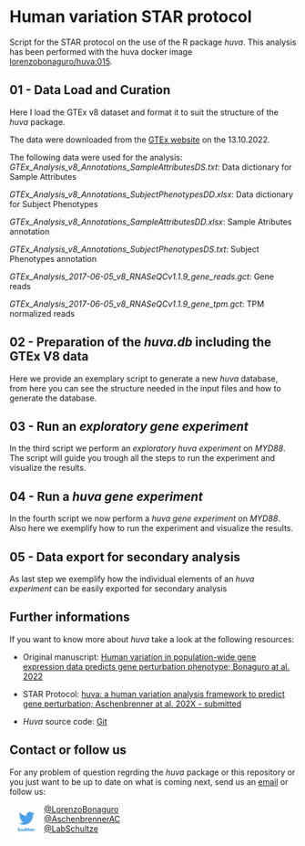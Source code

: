 # Human variation STAR protocol

Script for the STAR protocol on the use of the R package *huva*. This analysis has been performed with the huva docker image [lorenzobonaguro/huva:015](https://hub.docker.com/r/lorenzobonaguro/huva_docker).

## 01 - Data Load and Curation

Here I load the GTEx v8 dataset and format it to suit the structure of the *huva* package.

The data were downloaded from the [GTEx website](https://www.gtexportal.org/home/datasets) on the 13.10.2022.

The following data were used for the analysis: 
*GTEx_Analysis_v8_Annotations_SampleAttributesDS.txt*: Data dictionary for Sample Attributes 

*GTEx_Analysis_v8_Annotations_SubjectPhenotypesDD.xlsx*: Data dictionary for Subject Phenotypes 

*GTEx_Analysis_v8_Annotations_SampleAttributesDD.xlsx*: Sample Atributes annotation 

*GTEx_Analysis_v8_Annotations_SubjectPhenotypesDS.txt*: Subject Phenotypes annotation 

*GTEx_Analysis_2017-06-05_v8_RNASeQCv1.1.9_gene_reads.gct*: Gene reads 

*GTEx_Analysis_2017-06-05_v8_RNASeQCv1.1.9_gene_tpm.gct*: TPM normalized reads

## 02 - Preparation of the *huva.db* including the GTEx V8 data

Here we provide an exemplary script to generate a new *huva* database, from here you can see the structure needed in the input files and how to generate the database. 

## 03 - Run an *exploratory gene experiment*

In the third script we perform an *exploratory huva experiment* on *MYD88*. The script will guide you trough all the steps to run the experiment and visualize the results.

## 04 - Run a *huva gene experiment*

In the fourth script we now perform a *huva gene experiment* on *MYD88*. Also here we exemplify how to run the experiment and visualize the results.

## 05 - Data export for secondary analysis

As last step we exemplify how the individual elements of an *huva experiment* can be easily exported for secondary analysis

## Further informations

If you want to know more about *huva* take a look at the following resources:

- Original manuscript: [Human variation in population-wide gene expression data predicts gene perturbation phenotype; Bonaguro at al. 2022](https://www.cell.com/iscience/fulltext/S2589-0042(22)01600-5#%20)

- STAR Protocol: [huva: a human variation analysis framework to predict gene perturbation; Aschenbrenner at al. 202X - submitted](XX)

- *Huva* source code: [Git](https://github.com/lorenzobonaguro/huva)

## Contact or follow us
For any problem of question regrding the *huva* package or this repository or you just want to be up to date on what is coming next, send us an [email](mailto:lorenzobonaguro@uni-bonn.de) or follow us:  

<img src="./logo/twitter.png" width="12%" style="float: left;">  

[@LorenzoBonaguro](https://twitter.com/LorenzoBonaguro)  
[@AschenbrennerAC](https://twitter.com/AschenbrennerAC)  
[@LabSchultze](https://twitter.com/LabSchultze)